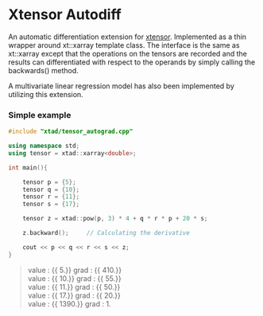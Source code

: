 # Xtensor Autodiff

An automatic differentiation extension for [xtensor](https://github.com/xtensor-stack/xtensor). Implemented as a thin wrapper around xt::xarray template class. The interface is the same as xt::xarray except that the operations on the tensors are recorded and the results can differentiated with respect to the operands by simply calling the backwards() method.

A multivariate linear regression model has also been implemented by utilizing this extension.

### Simple example
```c++
#include "xtad/tensor_autograd.cpp"

using namespace std;
using tensor = xtad::xarray<double>;

int main(){

	tensor p = {5};
	tensor q = {10};
	tensor r = {11};
	tensor s = {17};

	tensor z = xtad::pow(p, 3) * 4 + q * r * p + 20 * s;

	z.backward();     // Calculating the derivative

	cout << p << q << r << s << z;
}
```

> value : {{ 5.}}  grad : {{ 410.}}<br>
> value : {{ 10.}} grad : {{ 55.}}<br>
> value : {{ 11.}} grad : {{ 50.}}<br>
> value : {{ 17.}} grad : {{ 20.}}<br>
> value : {{ 1390.}} grad :  1.<br>

